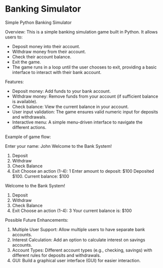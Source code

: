 # Banking Simulator
Simple Python Banking Simulator

Overview:
This is a simple banking simulation game built in Python. It allows users to:

- Deposit money into their account.
- Withdraw money from their account.
- Check their account balance.
- Exit the game.
- The game runs in a loop until the user chooses to exit, providing a basic interface to interact with their bank account.

Features:
- Deposit money: Add funds to your bank account.
- Withdraw money: Remove funds from your account (if sufficient balance is available).
- Check balance: View the current balance in your account.
- User input validation: The game ensures valid numeric input for deposits and withdrawals.
- Interactive menu: A simple menu-driven interface to navigate the different actions.

Example of game flow:

Enter your name: John
Welcome to the Bank System!
1. Deposit
2. Withdraw
3. Check Balance
4. Exit
Choose an action (1-4): 1
Enter amount to deposit: $100
Deposited $100. Current balance: $100

Welcome to the Bank System!
1. Deposit
2. Withdraw
3. Check Balance
4. Exit
Choose an action (1-4): 3
Your current balance is: $100

Possible Future Enhancements:

1. Multiple User Support: Allow multiple users to have separate bank accounts.
2. Interest Calculation: Add an option to calculate interest on savings accounts.
3. Account Types: Different account types (e.g., checking, savings) with different rules for deposits and withdrawals.
4. GUI: Build a graphical user interface (GUI) for easier interaction.
